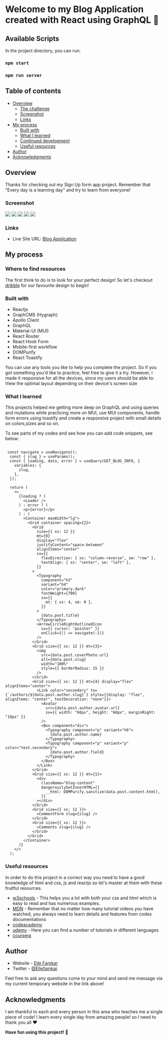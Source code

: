 # Welcome to my Blog Application created with React using GraphQL 👋

## Available Scripts

In the project directory, you can run:
### `npm start`
### `npm run server`

## Table of contents

- [Overview](#overview)
  - [The challenge](#the-challenge)
  - [Screenshot](#screenshot)
  - [Links](#links)
- [My process](#my-process)
  - [Built with](#built-with)
  - [What I learned](#what-i-learned)
  - [Continued development](#continued-development)
  - [Useful resources](#useful-resources)
- [Author](#author)
- [Acknowledgments](#acknowledgments)

## Overview

Thanks for checking out my Sign Up form app project.
Remember that "Every day is a learning day" and try to learn from everyone! 

 ### Screenshot 

![](./src/assets/images/blog-desktop-home.png)
![](./src/assets/images/blog-desktop-author.png)
![](./src/assets/images/blog-desktop-comments2222.png)
![](./src/assets/images/blog-desktop-comments.png)
![](./src/assets/images/blog-mobile.png)

### Links

- Live Site URL: [Blog Application](https://merry-khapse-a80059.netlify.app/)

## My process

### Where to find resources

The first think to do is to look for your perfect design! So let's checkout [dribble](https://dribbble.com/) for our favourite design to begin!

### Built with

- Reactjs
- GraphCMS (Hygraph)
- Apollo Client
- GraphQL
- Material-UI (MUI)
- React Router
- React Hook Form
- Mobile-first workflow
- DOMPurify
- React Toastify

You can use any tools you like to help you complete the project. So if you got something you'd like to practice, feel free to give it a try. However, i made it responsive for all the devices, since my users should be able to: View the optimal layout depending on their device's screen size

### What I learned

This projects helped me getting more deep on GraphQL and using queries and mutations while practicing more on MUI, use MUI components, handle form errors using toastify and  create a responsive project with small details on colors,sizes and so on.

To see parts of my codes and see how you can add code snippets, see below:

``` JSX

 const navigate = useNavigate();
  const { slug } = useParams();
  const { loading, data, error } = useQuery(GET_BLOG_INFO, {
    variables: {
      slug,
    },
  });

  return (
    <>
      {loading ? (
        <Loader />
      ) : error ? (
        <p>{error}</p>
      ) : (
        <Container maxWidth="lg">
          <Grid container spacing={2}>
            <Grid
              size={{ xs: 12 }}
              mt={9}
              display="flex"
              justifyContent="space-between"
              alignItems="center"
              sx={{
                flexDirection: { xs: "column-reverse", sm: "row" },
                textAlign: { xs: "center", sm: "left" },
              }}
            >
              <Typography
                component="h3"
                variant="h4"
                color="primary.dark"
                fontWeight={700}
                sx={{
                  mt: { xs: 4, sm: 0 },
                }}
              >
                {data.post.title}
              </Typography>
              <ArrowCircleRightOutlinedIcon
                sx={{ cursor: "pointer" }}
                onClick={() => navigate(-1)}
              />
            </Grid>
            <Grid size={{ xs: 12 }} mt={3}>
              <img
                src={data.post.coverPhoto.url}
                alt={data.post.slug}
                width="100%"
                style={{ borderRadius: 15 }}
              />
            </Grid>
            <Grid size={{ xs: 12 }} mt={4} display="flex" alignItems="center">
              <Link color="secondary" to={`/authors/${data.post.author.slug}`} style={{display: "flex", alignItems: "center", textDecoration: "none"}}>
                <Avatar
                  src={data.post.author.avatar.url}
                  sx={{ width: "60px", height: "60px", marginRight: "10px" }}
                />
                <Box component="div">
                  <Typography component="p" variant="h6">
                    {data.post.author.name}
                  </Typography>
                  <Typography component="p" variant="p" color="text.secondary">
                    {data.post.author.field}
                  </Typography>
                </Box>
              </Link>
            </Grid>
            <Grid size={{ xs: 12 }} mt={1}>
              <div
                className="blog-content"
                dangerouslySetInnerHTML={{
                  __html: DOMPurify.sanitize(data.post.content.html),
                }}
              ></div>
            </Grid>
            <Grid size={{ xs: 12 }}>
              <CommentForm slug={slug} />
            </Grid>
            <Grid size={{ xs: 12 }}>
              <Comments slug={slug} />
            </Grid>
          </Grid>
        </Container>
      )}
    </>
  );

```

### Useful resources

In order to do this project in a correct way you need to have a good knowledge of html and css, js and reactjs so let's master at them with these fruitful resources.

- [w3schools](https://www.w3schools.com/) - This helps you a lot with both your css and html which is easy to read and has numerous examples.
- [MDN](https://developer.mozilla.org/en-US/) - Remember that no matter how many tutorial videos you have watched, you always need to learn details and features from codes documentations
- [codeacademy](https://www.codecademy.com/)
- [udemy](https://www.udemy.com/) - Here you can find a number of tutorials in different languages
- [coursera](https://www.coursera.org/)

## Author

- Website - [Elle Famkar](https://ellefamkar.com/)
- Twitter - [@Ellefamkar](https://www.twitter.com/ellefamkar)

Feel free to ask any questions come to your mind  and send me message via my current temporary website in the link above!

## Acknowledgments

I am thankful to each and every person in this area who teaches me a single piece of code! I learn every single day from amazing people! so I need to thank you all ❤

**Have fun using this project!** 🚀
